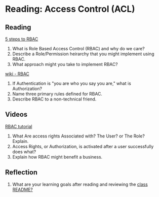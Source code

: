 # Reading: Access Control (ACL)

## Reading

[5 steps to RBAC](https://www.csoonline.com/article/3060780/security/5-steps-to-simple-role-based-access-control.html)

1. What is Role Based Access Control (RBAC) and why do we care?
1. Describe a Role/Permission heirarchy that you might implement using RBAC.
1. What approach might you take to implement RBAC?

[wiki - RBAC](https://en.wikipedia.org/wiki/Role-based_access_control)

1. If Authentication is "you are who you say you are," what is Authorization?
1.  Name three primary rules defined for RBAC.
1. Describe RBAC to a non-technical friend.

## Videos

[RBAC tutorial](https://www.youtube.com/watch?v=C4NP8Eon3cA)

1. What Are access rights Associated with?  The User? or The Role? Explain.
1. Access Rights, or Authorization, is activated after a user successfully does what?
1. Explain how RBAC might benefit a business.

## Reflection

1. What are your learning goals after reading and reviewing the [class README?](./)